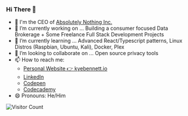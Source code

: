<!--
**BennEntterprise/bennentterprise** is a ✨ _special_ ✨ repository because its `README.md` (this file) appears on your GitHub profile.
-->
### Hi There 👋
- 👔 I'm the CEO of [Absolutely Nothing Inc.](https://absolutelynothing.io)
- 🔭 I’m currently working on ... Building a consumer focused Data Brokerage + Some Freelance Full Stack Development Projects
- 🌱 I’m currently learning ... Advanced React/Typescript patterns, Linux Distros (Raspbian, Ubuntu, Kali), Docker, Plex
- 👯 I’m looking to collaborate on ... Open source privacy tools
- 📫 How to reach me:
  - [Personal Website 👉 kyebennett.io](https://kylebennett.io)
  - [LinkedIn](https://www.linkedin.com/in/kyle-bennett-pittsburgh-pa/)
  - [Codepen](https://codepen.io/coderkyle)
  - [Codecademy](https://www.codecademy.com/profiles/kyleBennett3734025291)
- 😄 Pronouns: He/Him

![Visitor Count](https://profile-counter.glitch.me/{bennentterprise}/count.svg)

